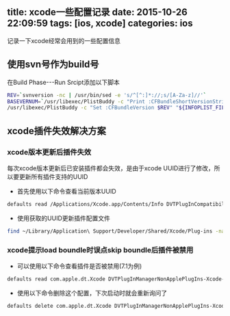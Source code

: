 title: xcode一些配置记录
date: 2015-10-26 22:09:59
tags: [ios, xcode]
categories: ios
---
记录一下xcode经常会用到的一些配置信息
## 使用svn号作为build号

在Build Phase---Run Srcipt添加以下脚本
``` bash
REV=`svnversion -nc | /usr/bin/sed -e 's/^[^:]*://;s/[A-Za-z]//'`
BASEVERNUM=`/usr/libexec/PlistBuddy -c "Print :CFBundleShortVersionString" "${INFOPLIST_FILE}"`
/usr/libexec/PlistBuddy -c "Set :CFBundleVersion $REV" "${INFOPLIST_FILE}"
```
## xcode插件失效解决方案
<!-- more -->
### xcode版本更新后插件失效
每次xcode版本更新后已安装插件都会失效，是由于xcode UUID进行了修改，所以要更新所有插件支持的UUID

- 首先使用以下命令查看当前版本UUID
``` bash
defaults read /Applications/Xcode.app/Contents/Info DVTPlugInCompatibilityUUID
```
- 使用获取的UUID更新插件配置文件
``` bash
find ~/Library/Application\ Support/Developer/Shared/Xcode/Plug-ins -name Info.plist -maxdepth 3 | xargs -I{} defaults write {} DVTPlugInCompatibilityUUIDs -array-add 获取的UUID
```

### xcode提示load boundle时误点skip boundle后插件被禁用
- 可以使用以下命令查看插件是否被禁用(7.1为例)
``` bash
defaults read com.apple.dt.Xcode DVTPlugInManagerNonApplePlugIns-Xcode-7.1
```

- 使用以下命令删除这个配置，下次启动时就会重新询问了
``` bash
defaults delete com.apple.dt.Xcode DVTPlugInManagerNonApplePlugIns-Xcode-7.1
```

